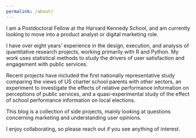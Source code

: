 ```yaml
---
permalink: /about/
---
```


I am a Postdoctoral Fellow at the Harvard Kennedy School, and am currently looking to move into a product analyst or digital marketing role. I have over eight years’ experience in the design, execution, and analysis of quantitative research projects, working primarily with R and Python. My work uses statistical methods to study the drivers of user satisfaction and engagement with public services.Recent projects have included the first nationally representative study comparing the views of US charter school parents with other sectors, an experiment to investigate the effects of relative performance information on perceptions of public services, and a quasi-experimental study of the effect of school performance information on local elections.This blog is a collection of side projects, mainly looking at questions concerning marketing and understanding user opinions.I enjoy collaborating, so please reach out if you see anything of interest. 
